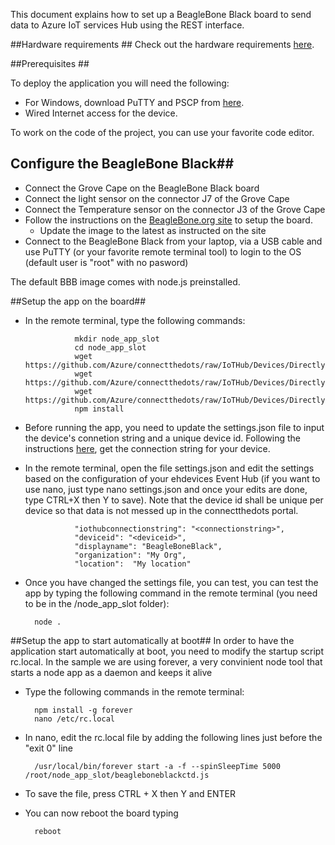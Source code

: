 This document explains how to set up a BeagleBone Black board to send data to Azure IoT services Hub using the REST interface. 

##Hardware requirements ##
Check out the hardware requirements [here](hardware.md).

##Prerequisites ##

To deploy the application you will need the following:

* For Windows, download PuTTY and PSCP from [here](http://www.putty.org/).
* Wired Internet access for the device.

To work on the code of the project, you can use your favorite code editor. 

## Configure the BeagleBone Black##

* Connect the Grove Cape on the BeagleBone Black board
* Connect the light sensor on the connector J7 of the Grove Cape
* Connect the Temperature sensor on the connector J3 of the Grove Cape
* Follow the instructions on the [BeagleBone.org site](http://beagleboard.org/getting-started) to setup the board.
    * Update the image to the latest as instructed on the site  
* Connect to the BeagleBone Black from your laptop, via a USB cable and use PuTTY (or your favorite remote terminal tool) to login to the OS (default user is "root" with no pasword)
    
The default BBB image comes with node.js preinstalled.

##Setup the app on the board##

* In the remote terminal, type the following commands:

                 mkdir node_app_slot
                 cd node_app_slot
                 wget https://github.com/Azure/connectthedots/raw/IoTHub/Devices/DirectlyConnectedDevices/NodeJS/BeagleBoneBlack/beagleboneblackctd.js
                 wget https://github.com/Azure/connectthedots/raw/IoTHub/Devices/DirectlyConnectedDevices/NodeJS/BeagleBoneBlack/package.json
                 wget https://github.com/Azure/connectthedots/raw/IoTHub/Devices/DirectlyConnectedDevices/NodeJS/BeagleBoneBlack/settings.json
                 npm install
                 
* Before running the app, you need to update the settings.json file to input the device's connetion string and a unique device id.
Following the instructions [here](../../../DeviceSetup.md), get the connection string for your device.
                 
* In the remote terminal, open the file settings.json and edit the settings based on the configuration of your ehdevices Event Hub (if you want to use nano, just type nano settings.json and once your edits are done, type CTRL+X then Y to save). Note that the device id shall be unique per device so that data is not messed up in the connectthedots portal.

                 "iothubconnectionstring": "<connectionstring>",
                 "deviceid": "<deviceid>",
                 "displayname": "BeagleBoneBlack",
                 "organization": "My Org",
                 "location":  "My location"

* Once you have changed the settings file, you can test, you can test the app by typing the following command in the remote terminal (you need to be in the /node_app_slot folder):

        node .

##Setup the app to start automatically at boot##
 In order to have the application start automatically at boot, you need to modify the startup script rc.local.
 In the sample we are using forever, a very convinient node tool that starts a node app as a daemon and keeps it alive

* Type the following commands in the remote terminal:

        npm install -g forever
        nano /etc/rc.local
    
* In nano, edit the rc.local file by adding the following lines just before the "exit 0" line

        /usr/local/bin/forever start -a -f --spinSleepTime 5000 /root/node_app_slot/beagleboneblackctd.js
    
* To save the file, press CTRL + X then Y and ENTER
* You can now reboot the board typing 

        reboot
    
    
      


